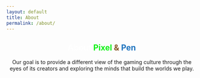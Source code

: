```yaml
---
layout: default
title: About
permalink: /about/
---
```


<div style="text-align:center;">

## <span style="color:#ffffff;">About</span> <span style="color:#0ff115;">Pixel</span> <span style="color:#8b5a2b;">&</span> <span style="color:#1e73be;">Pen</span>

Our goal is to provide a different view of the gaming culture through the eyes of its creators and exploring the minds that build the worlds we play.

</div>
